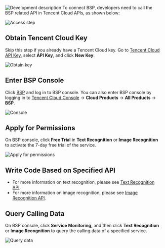 ![Development description](https://mc.qcloudimg.com/static/img/3469fbbb6107997a0ed38ab6ef2764cb/image.png)
To connect BSP, developers need to call the BSP related API in Tencent Cloud APIs, as shown below:

![Access step](https://mc.qcloudimg.com/static/img/dc0bc63f0da324c31e6bfa2e6d7a5ff9/image.png)

## Obtain Tencent Cloud Key

Skip this step if you already have a Tencent Cloud key. Go to [Tencent Cloud API Key](https://console.cloud.tencent.com/capi), select **API Key**, and click **New Key**.

![Obtain key](https://mc.qcloudimg.com/static/img/fd83fe8c74b72782340dd0f765c72b0d/image.png)

## Enter BSP Console

Click [BSP](https://console.cloud.tencent.com/tianyu/overview) and log in to BSP console. You can also enter BSP console by logging in to [Tencent Cloud Console](https://console.cloud.tencent.com/) -> **Cloud Products** -> **All Products** -> **BSP.**

![Console](https://mc.qcloudimg.com/static/img/a6b76768c2e6ff7eb7ba937a60509534/image.png)

## Apply for Permissions

On BSP console, click **Free Trial** in **Text Recognition** or **Image Recognition** to activate the 7-day free trial of the service.

![Apply for permissions](https://mc.qcloudimg.com/static/img/675b901afe9dc8e40b09c3819e481776/image.png)

## Write Code Based on Specified API

-  For more information on text recognition, please see [Text Recognition API](https://cloud.tencent.com/document/product/669/14414).
-  For more information on image recognition, please see [Image Recognition API](https://cloud.tencent.com/document/product/669/14414).

## Query Calling Data

On BSP console, click **Service Monitoring**, and then click **Text Recognition** or **Image Recognition** to query the calling data of a specified service.

![Query data](https://mc.qcloudimg.com/static/img/01a2cd5a3d3c22575ef7c892a51e87cc/image.png)

